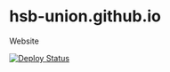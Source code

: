 # hsb-union.github.io
Website

[![Deploy Status](https://github.com/hsb-union/hsb-union.github.io/actions/workflows/deploy.yml/badge.svg)](https://github.com/hsb-union/hsb-union.github.io/actions/workflows/deploy.yml)
